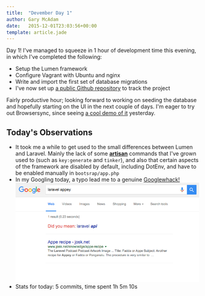 ```yaml
---
title:  "Devember Day 1"
author: Gary McAdam
date:   2015-12-01T23:03:56+00:00
template: article.jade
---
```


Day 1! I've managed to squeeze in 1 hour of development time this
evening<span class="more"></span>, in which I've completed the following:

  - Setup the Lumen framework
  - Configure Vagrant with Ubuntu and nginx
  - Write and import the first set of database migrations
  - I've now set up
    [a public Github repository](https://github.com/gpmcadam/bloon)
    to track the project

Fairly productive hour; looking forward to working on seeding the database
and hopefully starting on the UI in the next couple of days. I'm eager to
try out Browsersync, since seeing
[a cool demo of it](https://www.youtube.com/watch?v=heNWfzc7ufQ) yesterday.

## Today's Observations

 - It took me a while to get used to the small differences between Lumen
   and Laravel. Mainly the lack of some
   [**artisan**](http://laravel.com/docs/5.1/artisan) commands that I've
   grown used to (such as `key:generate` and `tinker`), and also that
   certain aspects of the framework are disabled by default, including DotEnv,
   and have to be enabled manually in `bootsrap/app.php`
 - In my Googling today, a typo lead me to a genuine
   [Googlewhack!]("https://en.wikipedia.org/wiki/Googlewhack")
   ![](googlewhack.jpg)
 - Stats for today: 5 commits, time spent 1h 5m 10s
